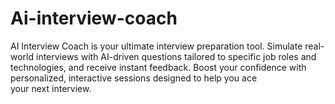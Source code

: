 # Ai-interview-coach
AI Interview Coach is your ultimate interview preparation tool. Simulate real-world interviews with AI-driven questions tailored to specific job roles and technologies, and receive instant feedback. Boost your confidence with personalized, interactive sessions designed to help you ace your next interview.
